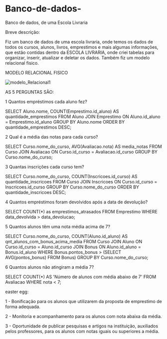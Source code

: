 # Banco-de-dados-
Banco de dados, de uma Escola Livraria


  Breve descrição:

  Fiz um banco de dados de uma escola livraria, onde temos os dados de todos os cursos, alunos, livros, emprestimos e mais algumas informações, que estão contidas dentro da ESCOLA LIVRARIA, onde criei tabelas para organizar, inserir, atualizar e deletar os dados. Também fiz um modelo relacional fisico.


MODELO RELACIONAL FISICO

![modelo_Relacional1](https://github.com/LostRoses/Banco-de-dados-/assets/99661044/9b5ab3ae-7a47-44ab-ab5d-50e7f6fe1e50)



AS 5 PERGUNTAS SÃO:

1 Quantos empréstimos cada aluno fez?

SELECT Aluno.nome, COUNT(Emprestimo.id_aluno) AS quantidade_emprestimos
FROM Aluno
JOIN Emprestimo ON Aluno.id_aluno = Emprestimo.id_aluno
GROUP BY Aluno.nome
ORDER BY quantidade_emprestimos DESC;


2 Qual é a média das notas para cada curso?

SELECT Curso.nome_do_curso, AVG(Avaliacao.nota) AS media_notas
FROM Curso
JOIN Avaliacao ON Curso.id_curso = Avaliacao.id_curso
GROUP BY Curso.nome_do_curso;

3 Quantas inscrições cada curso tem?

SELECT Curso.nome_do_curso, COUNT(Inscricoes.id_curso) AS quantidade_inscricoes
FROM Curso
JOIN Inscricoes ON Curso.id_curso = Inscricoes.id_curso
GROUP BY Curso.nome_do_curso
ORDER BY quantidade_inscricoes DESC;

4 Quantos empréstimos foram devolvidos após a data de devolução?

SELECT COUNT(*) as emprestimos_atrasados
FROM Emprestimo
WHERE data_devolvida > data_devolucao;

5 Quantos alunos têm uma nota média acima de 7?

SELECT Curso.nome_do_curso, COUNT(Aluno.id_aluno) AS qnt_alunos_com_bonus_acima_media
FROM Curso
JOIN Aluno ON Curso.id_curso = Aluno.id_curso
JOIN Bonus ON Aluno.id_aluno = Bonus.id_aluno
WHERE Bonus.pontos_bonus > (SELECT AVG(pontos_bonus) FROM Bonus)
GROUP BY Curso.nome_do_curso;

6 Quantos alunos não atingiram a média 7?

SELECT COUNT(*) AS 'Número de alunos com média abaixo de 7'
FROM Avaliacao
WHERE nota < 7;


easter egg: 

1 - Bonificação para os alunos que utilizarem da proposta de emprestimo de forma adequada.

2 - Monitoria e acompanhamento para os alunos com nota abaixa da média.

3 - Oportunidade de publicar pesquisas e artigos na instituição, auxiliados pelos professores, para os alunos com notas iguais ou superiores a média.

